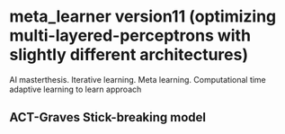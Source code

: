 # meta_learner version11 (optimizing multi-layered-perceptrons with slightly different architectures)
AI masterthesis. Iterative learning. Meta learning. Computational time adaptive learning to learn approach 

## ACT-Graves Stick-breaking model


